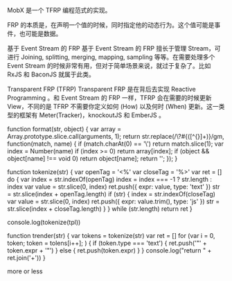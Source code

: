 MobX 是一个 TFRP 编程范式的实现。

FRP 的本质是，在声明一个值的时候，同时指定他的动态行为。这个值可能是事件，也可能是数据。 

基于 Event Stream 的 FRP
基于 Event Stream 的 FRP 擅长于管理 Stream，可进行 Joining, splitting, merging, mapping, sampling 等等。在需要处理多个 Event Stream 的时候非常有用，但对于简单场景来说，就过于复杂了。比如 RxJS 和 BaconJS 就属于此类。

Transparent FRP (TFRP)
Transparent FRP 是在背后去实现 Reactive Programming 。和 Event Stream 的 FRP 一样，TFRP 会在需要的时候更新 View，不同的是 TFRP 不需要你定义如何 (How) 以及何时 (When) 更新。这一类型的框架有 Meter(Tracker)，knockoutJS 和 EmberJS 。


function format(str, object) {
    var array = Array.prototype.slice.call(arguments, 1);
    return str.replace(/\\?\#{([^{}]+)}/gm, function(match, name) {
    if (match.charAt(0) == '\\')
        return match.slice(1);
    var index = Number(name)
    if (index >= 0)
        return array[index];
    if (object && object[name] !== void 0)
        return object[name];
    return '';
    });
}


function tokenize(str) {
    var openTag = '<%'
    var closeTag = '%>'
    var ret = []
    do {
    var index = str.indexOf(openTag)
    index = index === -1 ? str.length : index
    var value = str.slice(0, index)
    ret.push({
        expr: value,
        type: 'text'
    })
    str = str.slice(index + openTag.length)
    if (str) {
    index = str.indexOf(closeTag)
    var value = str.slice(0, index)
    ret.push({
    expr: value.trim(),
    type: 'js'
    }) 
    str = str.slice(index + closeTag.length)
}
} while (str.length)
    return ret
}

console.log(tokenize(tpl))

function trender(str) {
    var tokens = tokenize(str)
    var ret = []
    for (var i = 0, token; token = tolens[i++]; ) {
    if (token.type === 'text') {
        ret.push('"' + token.expr + '"')
} else {
    ret.push(token.expr)
}
}
console.log("return " + ret.join('+'))
}



more or less
